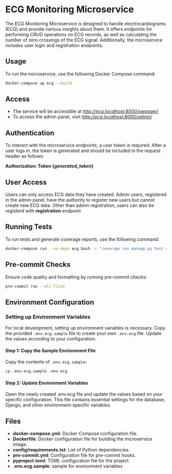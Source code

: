 # ECG Monitoring Microservice

The ECG Monitoring Microservice is designed to handle electrocardiograms (ECG) and provide various insights about them.
It offers endpoints for performing CRUD operations on ECG records, as well as calculating the number of zero crossings
of the ECG signal. Additionally, the microservice includes user login and registration endpoints.

## Usage

To run the microservice, use the following Docker Compose command:

```bash
docker-compose up ecg --build
```

## Access

- The service will be accessible at *http://ecg.localhost:8000/swagger/* 
- To access the admin panel, visit *http://ecg.localhost:8000/admin/* 

## Authentication

To interact with the microservice endpoints, a user token is required.
After a user logs in, the token is generated and should be included in the request header as follows:

**Authorization: Token {*generated_token*}**

## User Access

Users can only access ECG data they have created.
Admin users, registered in the admin panel,
have the authority to register new users but cannot create new ECG data.
Other than admin registration, users can also be registerd with **registration** endpoint

## Running Tests

To run tests and generate coverage reports, use the following command:

```bash
docker-compose run --no-deps ecg bash -c "coverage run manage.py test connector; coverage report -m; coverage html; coverage xml"
```

## Pre-commit Checks

Ensure code quality and formatting by running pre-commit checks:

```bash
pre-commit run --all-files
```

## Environment Configuration

### Setting up Environment Variables

For local development, setting up environment variables is necessary. Copy the provided `.env.ecg.sample` file to
create your own `.env.ecg` file. Update the values according to your configuration.

#### Step 1: Copy the Sample Environment File

Copy the contents of `.env.ecg.sample`:

```bash
cp .env.ecg.sample .env.ecg
```

#### Step 2: Update Environment Variables

Open the newly created .env.ecg file and update the values based on your specific configuration.
This file contains essential settings for the database, Django, and other environment-specific variables.

## Files

- **docker-compose.yml**: Docker Compose configuration file.
- **Dockerfile**: Docker configuration file for building the microservice image.
- **config/requirements.txt**: List of Python dependencies.
- **pre-commit.yml**: Configuration file for pre-commit hooks.
- **pyproject.toml**: TOML configuration file for the project.
- **.env.ecg.sample**: sample for environment variables